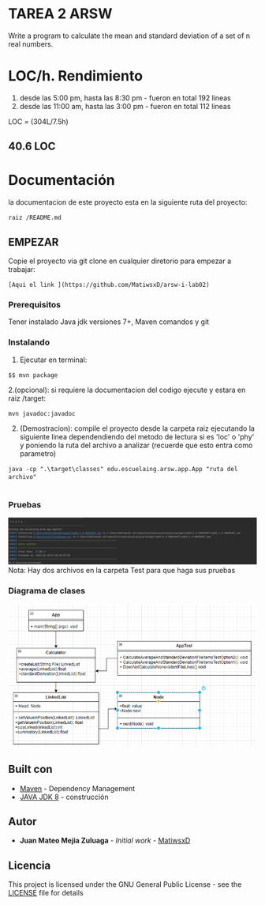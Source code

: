 # TAREA 2 ARSW

Write a program to calculate the mean and standard deviation of a set of n real numbers.

# LOC/h. Rendimiento

1. desde las 5:00 pm, hasta las 8:30 pm - fueron en total 192 lineas
2. desde las 11:00 am, hasta las 3:00 pm - fueron en total 112 lineas


LOC = (304L/7.5h)

## 40.6 LOC

# Documentación

la documentacion de este proyecto esta en la siguiente ruta del proyecto:
```
raiz /README.md
```
## EMPEZAR

Copie el proyecto via git clone en cualquier diretorio para empezar a trabajar:
```
[Aqui el link ](https://github.com/MatiwsxD/arsw-i-lab02)
```

### Prerequisitos

Tener instalado Java jdk versiones 7+, Maven comandos y git

### Instalando

1. Ejecutar en terminal:

```
$$ mvn package
```
2.(opcional):
si requiere la documentacion del codigo ejecute y estara en raiz /target:

```
mvn javadoc:javadoc
```

2. (Demostracion):
   compile el proyecto desde la carpeta raiz ejecutando la siguiente linea dependendiendo del metodo de lectura si es 'loc' o 'phy' y poniendo la ruta del archivo a analizar (recuerde que esto entra como parametro)

```
java -cp ".\target\classes" edu.escuelaing.arsw.app.App "ruta del archivo"


```
### Pruebas
![Imágen 1](img/2.png)
Nota: Hay dos archivos en la carpeta Test para que haga sus pruebas

### Diagrama de clases
   ![Imágen 2](img/1.png)

## Built con

* [Maven](https://maven.apache.org/) - Dependency Management
* [JAVA JDK 8](http://www.oracle.com/technetwork/java/javase/overview/index.html) - construcción


## Autor

* **Juan Mateo Mejia Zuluaga** - *Initial work* - [MatiwsxD](https://github.com/MatiwsxD)


## Licencia

This project is licensed under the GNU General Public License - see the [LICENSE](LICENSE) file for details
